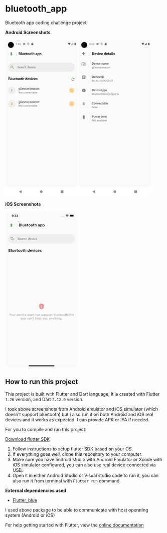 # bluetooth_app

Bluetooth app coding challenge project

**Android Screenshots**

<img src="https://github.com/RegisSaffi/bluetooth-app/blob/master/assets/android.png" height="500" alt="Android screenshot">       <img src="https://github.com/RegisSaffi/bluetooth-app/blob/master/assets/details.png" height="500" alt="Android screenshot details">


**iOS Screenshots**


<img src="https://github.com/RegisSaffi/bluetooth-app/blob/master/assets/ios.png" height="500" alt="iOS screenshot">

## How to run this project

This project is built with Flutter and Dart language, It is created with Flutter `1.26` version, and Dart `2.12.0` version.

I took above screenshots from Android emulator and iOS simulator (which doesn't support bluetooth) but i also run it on both Android and iOS real devices and it works as expected, I can provide APK or IPA if needed.

For you to compile and run this project:

[Download flutter SDK](https://flutter.dev/)

1. Follow instructions to setup flutter SDK based on your OS.
1. If everything goes well, clone this repository to your computer.
1. Make sure you have android studio with Android Emulator or Xcode with iOS simulator configured, you can also use real device connected via USB.
1. Open it in either Android Studio or Visual studio code to run it, you can also run it from terminal with `Flutter run` command.

**External dependencies used**

- [Flutter_blue](https://pub.dev/packages/flutter_blue)

I used above package to be able to communicate with host operating system (Android or iOS)

For help getting started with Flutter, view the [online documentation](https://flutter.dev/docs)
